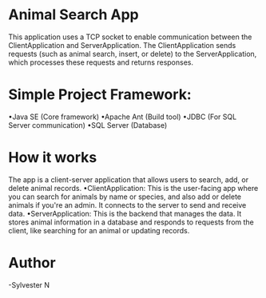 # Animal Search App
This application uses a TCP socket to enable communication between the ClientApplication and ServerApplication. The ClientApplication sends requests (such as animal search, insert, or delete) to the ServerApplication, which processes these requests and returns responses.

# Simple Project Framework:
•Java SE (Core framework)
•Apache Ant (Build tool)
•JDBC (For SQL Server communication)
•SQL Server (Database)

# How it works 
The app is a client-server application that allows users to search, add, or delete animal records.
•ClientApplication: This is the user-facing app where you can search for animals by name or species, and also add or delete animals if you're an admin. It connects to the server to send and receive data.
•ServerApplication: This is the backend that manages the data. It stores animal information in a database and responds to requests from the client, like searching for an animal or updating records.

# Author 
-Sylvester N
